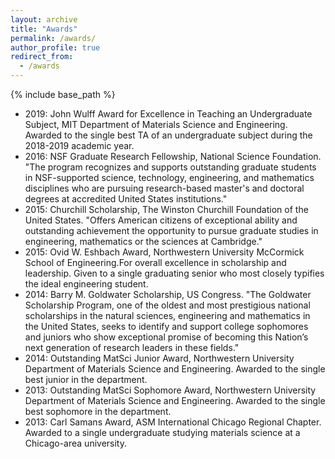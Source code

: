 ```yaml
---
layout: archive
title: "Awards"
permalink: /awards/
author_profile: true
redirect_from:
  - /awards
---
```


{% include base_path %}

* 2019: John Wulff Award for Excellence in Teaching an Undergraduate Subject, MIT Department of Materials Science and Engineering. Awarded to the single best TA of an undergraduate subject during the 2018-2019 academic year.
* 2016: NSF Graduate Research Fellowship, National Science Foundation. "The program recognizes and supports outstanding graduate students in NSF-supported science, technology, engineering, and mathematics disciplines who are pursuing research-based master's and doctoral degrees at accredited United States institutions."
* 2015: Churchill Scholarship, The Winston Churchill Foundation of the United States. "Offers American citizens of exceptional ability and outstanding achievement the opportunity to pursue graduate studies in engineering, mathematics or the sciences at Cambridge."
* 2015: Ovid W. Eshbach Award, Northwestern University McCormick School of Engineering.For overall excellence in scholarship and leadership. Given to a single graduating senior who most closely typifies the ideal engineering student.
* 2014: Barry M. Goldwater Scholarship, US Congress. "The Goldwater Scholarship Program, one of the oldest and most prestigious national scholarships in the natural sciences, engineering and mathematics in the United States, seeks to identify and support college sophomores and juniors who show exceptional promise of becoming this Nation’s next generation of research leaders in these fields."
* 2014: Outstanding MatSci Junior Award, Northwestern University Department of Materials Science and Engineering. Awarded to the single best junior in the department.
* 2013: Outstanding MatSci Sophomore Award, Northwestern University Department of Materials Science and Engineering. Awarded to the single best sophomore in the department.
* 2013: Carl Samans Award, ASM International Chicago Regional Chapter. Awarded to a single undergraduate studying materials science at a Chicago-area university.
